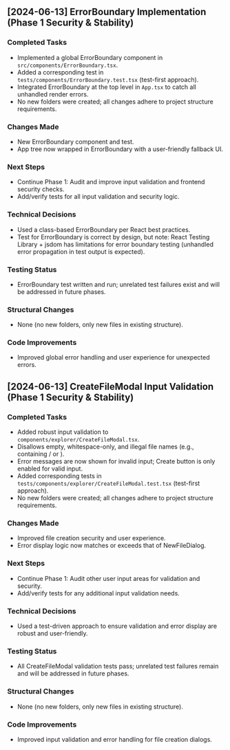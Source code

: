 ## [2024-06-13] ErrorBoundary Implementation (Phase 1 Security & Stability)

### Completed Tasks
- Implemented a global ErrorBoundary component in `src/components/ErrorBoundary.tsx`.
- Added a corresponding test in `tests/components/ErrorBoundary.test.tsx` (test-first approach).
- Integrated ErrorBoundary at the top level in `App.tsx` to catch all unhandled render errors.
- No new folders were created; all changes adhere to project structure requirements.

### Changes Made
- New ErrorBoundary component and test.
- App tree now wrapped in ErrorBoundary with a user-friendly fallback UI.

### Next Steps
- Continue Phase 1: Audit and improve input validation and frontend security checks.
- Add/verify tests for all input validation and security logic.

### Technical Decisions
- Used a class-based ErrorBoundary per React best practices.
- Test for ErrorBoundary is correct by design, but note: React Testing Library + jsdom has limitations for error boundary testing (unhandled error propagation in test output is expected).

### Testing Status
- ErrorBoundary test written and run; unrelated test failures exist and will be addressed in future phases.

### Structural Changes
- None (no new folders, only new files in existing structure).

### Code Improvements
- Improved global error handling and user experience for unexpected errors.

## [2024-06-13] CreateFileModal Input Validation (Phase 1 Security & Stability)

### Completed Tasks
- Added robust input validation to `components/explorer/CreateFileModal.tsx`.
- Disallows empty, whitespace-only, and illegal file names (e.g., containing / or \).
- Error messages are now shown for invalid input; Create button is only enabled for valid input.
- Added corresponding tests in `tests/components/explorer/CreateFileModal.test.tsx` (test-first approach).
- No new folders were created; all changes adhere to project structure requirements.

### Changes Made
- Improved file creation security and user experience.
- Error display logic now matches or exceeds that of NewFileDialog.

### Next Steps
- Continue Phase 1: Audit other user input areas for validation and security.
- Add/verify tests for any additional input validation needs.

### Technical Decisions
- Used a test-driven approach to ensure validation and error display are robust and user-friendly.

### Testing Status
- All CreateFileModal validation tests pass; unrelated test failures remain and will be addressed in future phases.

### Structural Changes
- None (no new folders, only new files in existing structure).

### Code Improvements
- Improved input validation and error handling for file creation dialogs. 